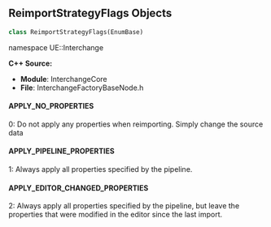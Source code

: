 ## ReimportStrategyFlags Objects

```python
class ReimportStrategyFlags(EnumBase)
```

namespace UE::Interchange

**C++ Source:**

- **Module**: InterchangeCore
- **File**: InterchangeFactoryBaseNode.h

<a id="unreal.ReimportStrategyFlags.APPLY_NO_PROPERTIES"></a>

#### APPLY_NO_PROPERTIES

0: Do not apply any properties when reimporting. Simply change the source data

<a id="unreal.ReimportStrategyFlags.APPLY_PIPELINE_PROPERTIES"></a>

#### APPLY_PIPELINE_PROPERTIES

1: Always apply all properties specified by the pipeline.

<a id="unreal.ReimportStrategyFlags.APPLY_EDITOR_CHANGED_PROPERTIES"></a>

#### APPLY_EDITOR_CHANGED_PROPERTIES

2: Always apply all properties specified by the pipeline, but leave the properties that were modified in the editor since the last import.

<a id="unreal.PropertyPathTestEnum"></a>